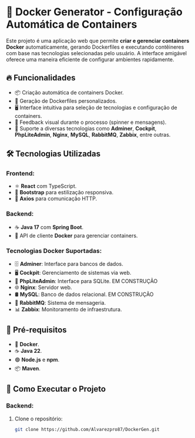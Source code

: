 # 🚀 **Docker Generator - Configuração Automática de Containers**

Este projeto é uma aplicação web que permite **criar e gerenciar containers Docker** automaticamente, gerando Dockerfiles e executando contêineres com base nas tecnologias selecionadas pelo usuário. A interface amigável oferece uma maneira eficiente de configurar ambientes rapidamente.

## 🔥 **Funcionalidades**
- 📦 Criação automática de containers Docker.
- 📝 Geração de Dockerfiles personalizados.
- 🖥️ Interface intuitiva para seleção de tecnologias e configuração de containers.
- 💬 Feedback visual durante o processo (spinner e mensagens).
- 🔧 Suporte a diversas tecnologias como **Adminer**, **Cockpit**, **PhpLiteAdmin**, **Nginx**, **MySQL**, **RabbitMQ**, **Zabbix**, entre outras.

## 🛠️ **Tecnologias Utilizadas**

### **Frontend:**
- ⚛️ **React** com TypeScript.
- 🎨 **Bootstrap** para estilização responsiva.
- 🔗 **Axios** para comunicação HTTP.

### **Backend:**
- ☕ **Java 17** com **Spring Boot**.
- 🐳 API de cliente **Docker** para gerenciar containers.

### **Tecnologias Docker Suportadas:**
- 🗄️ **Adminer**: Interface para bancos de dados.
- 🖥️ **Cockpit**: Gerenciamento de sistemas via web.
- 💾 **PhpLiteAdmin**: Interface para SQLite. EM CONSTRUÇÃO
- 🌐 **Nginx**: Servidor web.
- 🛢️ **MySQL**: Banco de dados relacional. EM CONSTRUÇÃO
- 🐇 **RabbitMQ**: Sistema de mensageria.
- 📊 **Zabbix**: Monitoramento de infraestrutura.

## 🧰 **Pré-requisitos**

- 🐳 **Docker**.
- ☕ **Java 22**.
- 🟢 **Node.js** e **npm**.
- 📦 **Maven**.

## 🚀 **Como Executar o Projeto**

### **Backend:**

1. Clone o repositório:

   ```bash
   git clone https://github.com/Alvarezpro87/DockerGen.git
   
